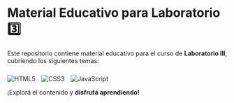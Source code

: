 # Material Educativo para Laboratorio 3️⃣

Este repositorio contiene material educativo para el curso de **Laboratorio III**, cubriendo los siguientes temas: 

<span style="display: inline-block; margin-right: 10px;">
        <img alt="HTML5" 
        style="max-width: 100%; padding-top: 10px;" 
        src="https://img.shields.io/badge/HTML5-E34F26?style=for-the-badge&logo=html5&logoColor=white" />
</span>

<span style="display: inline-block; margin-right: 10px;">
	      <img alt="CSS3" 
        style="max-width: 100%; padding-top: 10px;" 		
        src="https://img.shields.io/badge/CSS3-1572B6?style=for-the-badge&logo=css3&logoColor=white" />
</span>

<span style="display: inline-block; margin-right: 10px;">
        <img alt="JavaScript"
        style="max-width: 100%; margin-top: 4px;" 
        src="https://img.shields.io/badge/JavaScript-323330?style=for-the-badge&logo=javascript&logoColor=F7DF1E"/>
</span>

¡Explorá el contenido y **disfrutá aprendiendo!** 

